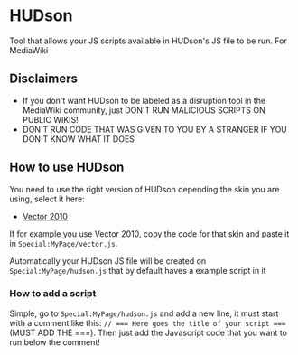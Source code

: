 # HUDson
Tool that allows your JS scripts available in HUDson's JS file to be run. For MediaWiki

## Disclaimers
* If you don't want HUDson to be labeled as a disruption tool in the MediaWiki community, just DON'T RUN MALICIOUS SCRIPTS ON PUBLIC WIKIS!
* DON'T RUN CODE THAT WAS GIVEN TO YOU BY A STRANGER IF YOU DON'T KNOW WHAT IT DOES

## How to use HUDson
You need to use the right version of HUDson depending the skin you are using, select it here:
* [Vector 2010](https://github.com/joelemiliano/HUDson/blob/main/HUDson-vector.js)

If for example you use Vector 2010, copy the code for that skin and paste it in ``Special:MyPage/vector.js``.

Automatically your HUDson JS file will be created on ``Special:MyPage/hudson.js`` that by default haves a example script in it

### How to add a script
Simple, go to ``Special:MyPage/hudson.js`` and add a new line, it must start with a comment like this: ``// === Here goes the title of your script ===`` (MUST ADD THE ===). Then just add the Javascript code that you want to run below the comment!
